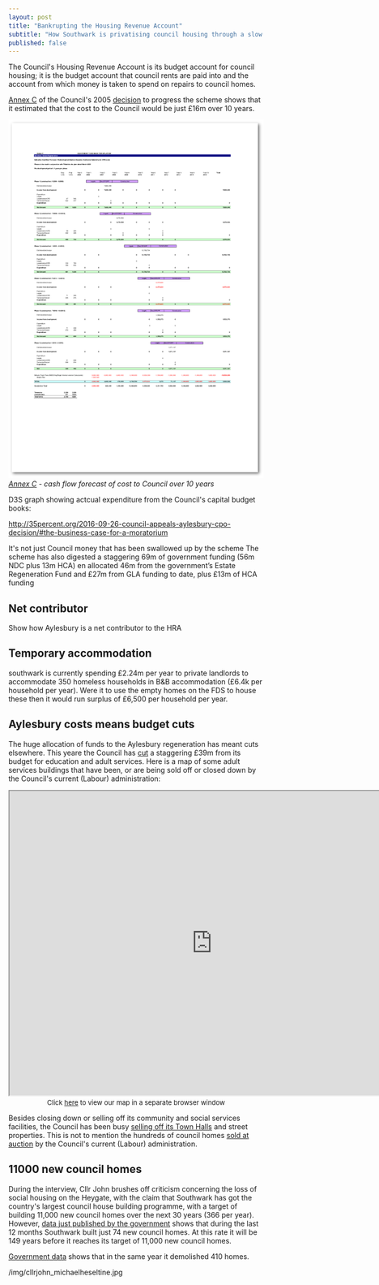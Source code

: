 ```yaml
---
layout: post
title: "Bankrupting the Housing Revenue Account"
subtitle: "How Southwark is privatising council housing through a slow process of managed bankruptcy"
published: false
---
```


The Council's Housing Revenue Account is its budget account for council housing; it is the budget account that council rents are paid into and the account from which money is taken to spend on repairs to council homes.

[Annex C](http://crappistmartin.github.io/images/annexc.pdf) of the Council's 2005 [decision](http://moderngov.southwark.gov.uk/CeListDocuments.aspx?CommitteeId=118&MeetingId=986&DF=27/09/2005&Ver=2) to progress the scheme shows that it estimated that the cost to the Council would be just £16m over 10 years.

![](/img/annexc.png)
*[Annex C](http://crappistmartin.github.io/images/annexc.pdf) - cash flow forecast of cost to Council over 10 years*

D3S graph showing actcual expenditure from the Council's capital budget books:

http://35percent.org/2016-09-26-council-appeals-aylesbury-cpo-decision/#the-business-case-for-a-moratorium

It's not just Council money that has been swallowed up by the scheme
The scheme has also digested a staggering 69m of government funding (56m NDC plus 13m HCA)
en allocated 46m from the government’s Estate Regeneration Fund and £27m from GLA funding to date, plus £13m of HCA funding


## Net contributor
Show how Aylesbury is a net contributor to the HRA

## Temporary accommodation
southwark is currently spending £2.24m per year to private landlords to accommodate 350 homeless households in B&B accommodation (£6.4k per household per year). Were it to use the empty homes on the FDS to house these then it would run surplus of £6,500 per household per year. 

## Aylesbury costs means budget cuts
The huge allocation of funds to the Aylesbury regeneration has meant cuts elsewhere. This yeare the Council has [cut](http://moderngov.southwark.gov.uk/documents/s59115/Policy%20and%20Resources%20Strategy%20201617%20to%20201819.pdf) a staggering £39m from its budget for education and adult services. Here is a map of some adult services buildings that have been, or are being sold off or closed down by the Council's current (Labour) administration:
   
<center>
<iframe src="http://35percent.org/soldbysouthwark.html" width="800" height="600"></iframe> 
<font size="2">Click <a href="http://35percent.org/soldbysouthwark.html">here</a> to view our map in a separate browser window</font> 
</center>

Besides closing down or selling off its community and social services facilities, the Council has been busy [selling off its Town Halls](http://35percent.org/southwark-town-halls/) and street properties. This is not to mention the hundreds of council homes [sold at auction](/images/sold_by_southwark.pdf) by the Council's current (Labour) administration.




## 11000 new council homes
During the interview, Cllr John brushes off criticism concerning the loss of social housing on the Heygate, with the claim that Southwark has got the country's largest council house building programme, with a target of building 11,000 new council homes over the next 30 years (366 per year).  
However, [data just published by the 
government](https://medium.com/@lukewbarratt/fact-checking-hackney-mayor-philip-glanville-on-social-housing-b3ceeeaf53e3#.149mqus0q) shows that during the last 12 months Southwark built just 74 new council homes. At this rate it will be 149 years before it reaches its target of 11,000 new council homes.
  
[Government 
data](https://www.gov.uk/government/uploads/system/uploads/attachment_data/file/568423/LiveTable_123.xls) shows that in the same year it demolished 410 homes. 

/img/cllrjohn_michaelheseltine.jpg

